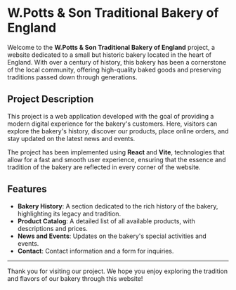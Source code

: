 # W.Potts & Son Traditional Bakery of England

Welcome to the **W.Potts & Son Traditional Bakery of England** project, a website dedicated to a small but historic bakery located in the heart of England. With over a century of history, this bakery has been a cornerstone of the local community, offering high-quality baked goods and preserving traditions passed down through generations.

## Project Description

This project is a web application developed with the goal of providing a modern digital experience for the bakery's customers. Here, visitors can explore the bakery's history, discover our products, place online orders, and stay updated on the latest news and events.

The project has been implemented using **React** and **Vite**, technologies that allow for a fast and smooth user experience, ensuring that the essence and tradition of the bakery are reflected in every corner of the website.

## Features

- **Bakery History**: A section dedicated to the rich history of the bakery, highlighting its legacy and tradition.
- **Product Catalog**: A detailed list of all available products, with descriptions and prices.
- **News and Events**: Updates on the bakery's special activities and events.
- **Contact**: Contact information and a form for inquiries.

---

Thank you for visiting our project. We hope you enjoy exploring the tradition and flavors of our bakery through this website!
